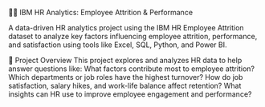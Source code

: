 👨‍💼 IBM HR Analytics: Employee Attrition & Performance

A data-driven HR analytics project using the IBM HR Employee Attrition dataset to analyze key factors influencing employee attrition, performance, and satisfaction using tools like Excel, SQL, Python, and Power BI.

📁 Project Overview
This project explores and analyzes HR data to help answer questions like:
What factors contribute most to employee attrition?
Which departments or job roles have the highest turnover?
How do job satisfaction, salary hikes, and work-life balance affect retention?
What insights can HR use to improve employee engagement and performance?
